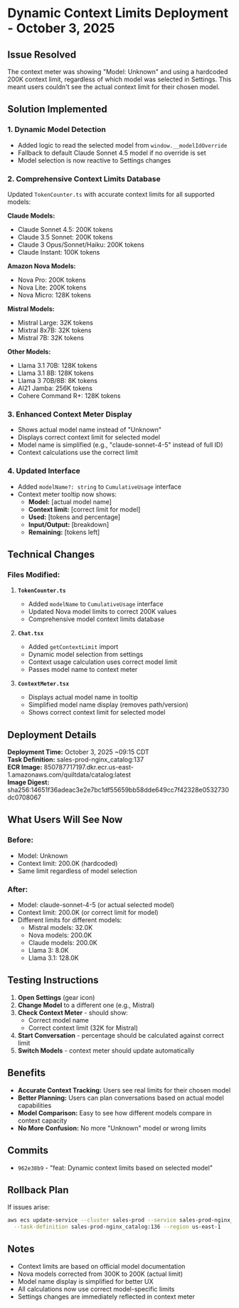 # Dynamic Context Limits Deployment - October 3, 2025

## Issue Resolved

The context meter was showing "Model: Unknown" and using a hardcoded 200K context limit, regardless of which model was selected in Settings. This meant users couldn't see the actual context limit for their chosen model.

## Solution Implemented

### 1. **Dynamic Model Detection**
- Added logic to read the selected model from `window.__modelIdOverride`
- Fallback to default Claude Sonnet 4.5 model if no override is set
- Model selection is now reactive to Settings changes

### 2. **Comprehensive Context Limits Database**
Updated `TokenCounter.ts` with accurate context limits for all supported models:

**Claude Models:**
- Claude Sonnet 4.5: 200K tokens
- Claude 3.5 Sonnet: 200K tokens  
- Claude 3 Opus/Sonnet/Haiku: 200K tokens
- Claude Instant: 100K tokens

**Amazon Nova Models:**
- Nova Pro: 200K tokens
- Nova Lite: 200K tokens
- Nova Micro: 128K tokens

**Mistral Models:**
- Mistral Large: 32K tokens
- Mixtral 8x7B: 32K tokens
- Mistral 7B: 32K tokens

**Other Models:**
- Llama 3.1 70B: 128K tokens
- Llama 3.1 8B: 128K tokens
- Llama 3 70B/8B: 8K tokens
- AI21 Jamba: 256K tokens
- Cohere Command R+: 128K tokens

### 3. **Enhanced Context Meter Display**
- Shows actual model name instead of "Unknown"
- Displays correct context limit for selected model
- Model name is simplified (e.g., "claude-sonnet-4-5" instead of full ID)
- Context calculations use the correct limit

### 4. **Updated Interface**
- Added `modelName?: string` to `CumulativeUsage` interface
- Context meter tooltip now shows:
  - **Model:** [actual model name]
  - **Context limit:** [correct limit for model]
  - **Used:** [tokens and percentage]
  - **Input/Output:** [breakdown]
  - **Remaining:** [tokens left]

## Technical Changes

### Files Modified:
1. **`TokenCounter.ts`**
   - Added `modelName` to `CumulativeUsage` interface
   - Updated Nova model limits to correct 200K values
   - Comprehensive model context limits database

2. **`Chat.tsx`**
   - Added `getContextLimit` import
   - Dynamic model selection from settings
   - Context usage calculation uses correct model limit
   - Passes model name to context meter

3. **`ContextMeter.tsx`**
   - Displays actual model name in tooltip
   - Simplified model name display (removes path/version)
   - Shows correct context limit for selected model

## Deployment Details

**Deployment Time:** October 3, 2025 ~09:15 CDT  
**Task Definition:** sales-prod-nginx_catalog:137  
**ECR Image:** 850787717197.dkr.ecr.us-east-1.amazonaws.com/quiltdata/catalog:latest  
**Image Digest:** sha256:14651f36adeac3e2e7bc1df55659bb58dde649cc7f42328e0532730dc0708067

## What Users Will See Now

### Before:
- Model: Unknown
- Context limit: 200.0K (hardcoded)
- Same limit regardless of model selection

### After:
- Model: claude-sonnet-4-5 (or actual selected model)
- Context limit: 200.0K (or correct limit for model)
- Different limits for different models:
  - Mistral models: 32.0K
  - Nova models: 200.0K  
  - Claude models: 200.0K
  - Llama 3: 8.0K
  - Llama 3.1: 128.0K

## Testing Instructions

1. **Open Settings** (gear icon)
2. **Change Model** to a different one (e.g., Mistral)
3. **Check Context Meter** - should show:
   - Correct model name
   - Correct context limit (32K for Mistral)
4. **Start Conversation** - percentage should be calculated against correct limit
5. **Switch Models** - context meter should update automatically

## Benefits

- **Accurate Context Tracking:** Users see real limits for their chosen model
- **Better Planning:** Users can plan conversations based on actual model capabilities  
- **Model Comparison:** Easy to see how different models compare in context capacity
- **No More Confusion:** No more "Unknown" model or wrong limits

## Commits

- `962e38b9` - "feat: Dynamic context limits based on selected model"

## Rollback Plan

If issues arise:

```bash
aws ecs update-service --cluster sales-prod --service sales-prod-nginx_catalog \
  --task-definition sales-prod-nginx_catalog:136 --region us-east-1
```

## Notes

- Context limits are based on official model documentation
- Nova models corrected from 300K to 200K (actual limit)
- Model name display is simplified for better UX
- All calculations now use correct model-specific limits
- Settings changes are immediately reflected in context meter
